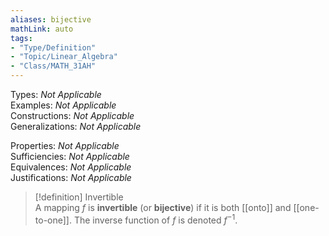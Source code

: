 ```yaml
---
aliases: bijective
mathLink: auto
tags:
- "Type/Definition"
- "Topic/Linear_Algebra"
- "Class/MATH_31AH"
---
```

Types: <i>Not Applicable</i>  
Examples: <i>Not Applicable</i>  
Constructions: <i>Not Applicable</i>  
Generalizations: <i>Not Applicable</i>  

Properties: <i>Not Applicable</i>  
Sufficiencies: <i>Not Applicable</i>  
Equivalences: <i>Not Applicable</i>  
Justifications: <i>Not Applicable</i>  

> [!definition] Invertible  
> A mapping $f$ is **invertible** (or **bijective**) if it is both [[onto]] and [[one-to-one]]. The inverse function of $f$ is denoted $f^{-1}$.  

